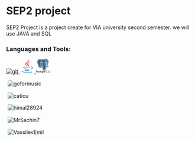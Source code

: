 # SEP2 project

SEP2 Project is a project create for VIA university second semester.
we will use JAVA and SQL


<h3 align="left">Languages and Tools:</h3>
<p align="left"> <a href="https://git-scm.com/" target="_blank"> <img src="https://www.vectorlogo.zone/logos/git-scm/git-scm-icon.svg" alt="git" width="40" height="40"/> </a> <a href="https://www.java.com" target="_blank"> <img src="https://raw.githubusercontent.com/devicons/devicon/master/icons/java/java-original.svg" alt="java" width="40" height="40"/> </a> <a href="https://www.postgresql.org" target="_blank"> <img src="https://raw.githubusercontent.com/devicons/devicon/master/icons/postgresql/postgresql-original-wordmark.svg" alt="postgresql" width="40" height="40"/> </a> </p>

<p>&nbsp;<img align="center" src="https://github-readme-stats.vercel.app/api?username=goformusic&show_icons=true&locale=en" alt="goformusic" /></p>
<p>&nbsp;<img align="center" src="https://github-readme-stats.vercel.app/api?username=Caticu&show_icons=true&locale=en" alt="caticu" /></p>
<p>&nbsp;<img align="center" src="https://github-readme-stats.vercel.app/api?username=himal28924&show_icons=true&locale=en" alt="himal28924" /></p>
<p>&nbsp;<img align="center" src="https://github-readme-stats.vercel.app/api?username=MrSachin7&show_icons=true&locale=en" alt="MrSachin7" /></p>
<p>&nbsp;<img align="center" src="https://github-readme-stats.vercel.app/api?username=VassilevEmil&show_icons=true&locale=en" alt="VassilevEmil" /></p>

